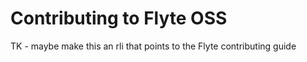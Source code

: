 # Contributing to Flyte OSS

TK - maybe make this an rli that points to the Flyte contributing guide